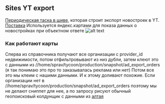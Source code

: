 ## Sites YT export
[Периодическая таска в шиве](https://docs.yandex-team.ru/classifieds-infra/deploy/specification/periodic), которая строит экспорт новостроек в YT.
[Поставка](https://yt.yandex-team.ru/hahn/navigation?path=//home/sprav/providers/yandex-realty)
Используется яндекс.картами для показа данных о новостройках при объектном ответе
![alt text](img/object-answer.png "Объектный ответ на серпе")

### Как работают карты
Сперва из справочника получают все организации с provider_id недвижимости, потом отфильтровывают из низ дубли, затем клеют это с данными из //home/sprav/tycoon/production/snapshot/ad_export_orders (я так понимаю это про то заказывалась реклама или нет)  Потом все это мы клеим с нашими данными. И к этому доливают похожие.
Если организации нет в //home/sprav/tycoon/production/snapshot/ad_export_orders поэтому мы не делают сниппет для нее, а по запросу рисуют обычный геопоисковый колдунщик с данными из [алтая](https://altay.yandex-team.ru/cards/8272947177)
